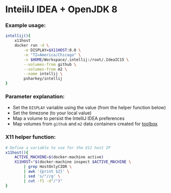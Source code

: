 # InteiilJ IDEA + OpenJDK 8

### Example usage:
```bash
intellij(){
	x11host
	docker run -d \
		-e DISPLAY=$X11HOST:0.0 \
		-e "TZ=America/Chicago" \
		-v $HOME/Workspace/.intellij:/root/.IdeaIC15 \
		--volumes-from github \
		--volumes-from m2 \
		--name intellij \
		psharkey/intellij
}
```

### Parameter explanation:
* Set the `DISPLAY` variable using the value (from the helper function below)
* Set the timezone (to your local value)
* Map a volume to persist the IntelliJ IDEA preferences
* Map volumes from `github` and `m2` data containers created for [toolbox](https://github.com/psharkey/docker/tree/master/toolbox)

### X11 helper function:
```bash
# Define a variable to use for the X11 host IP
x11host(){
	ACTIVE_MACHINE=$(docker-machine active)
	X11HOST="$(docker-machine inspect $ACTIVE_MACHINE \
		| grep HostOnlyCIDR \
		| awk '{print $2}' \
		| sed 's/"//g' \
		| cut -f1 -d"/")"
}
```

